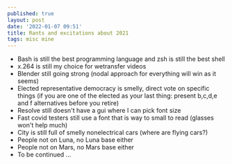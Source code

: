 ```yaml
---
published: true
layout: post
date: '2022-01-07 09:51'
title: Rants and excitations about 2021
tags: misc mine 
---
```

- Bash is still the best programming language and zsh is still the best shell
- x.264 is still my choice for wetransfer videos
- Blender still going strong (nodal approach for everything will win as it seems)
- Elected representative democracy is smelly, direct vote on specific things (if you are one of the elected as your last thing: present b,c,d,e and f alternatives before you retire)
- Resolve still doesn't have a gui where I can pick font size
- Fast covid testers still use a font that is way to small to read (glasses won't help much)
- City is still full of smelly nonelectrical cars (where are flying cars?)
- People not on Luna, no Luna base either
- People not on Mars, no Mars base either
- To be continued ...
